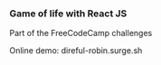### Game of life with React JS

Part of the FreeCodeCamp challenges

Online demo: direful-robin.surge.sh
